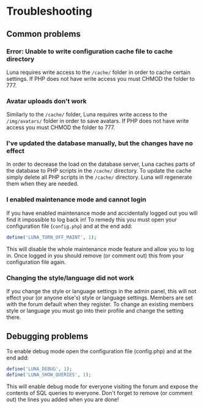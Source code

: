 # Troubleshooting
## Common problems
### Error: Unable to write configuration cache file to cache directory
Luna requires write access to the `/cache/` folder in order to cache certain settings. If PHP does not have write access you must CHMOD the folder to 777.

### Avatar uploads don't work
Similarly to the `/cache/` folder, Luna requires write access to the `/img/avatars/` folder in order to save avatars. If PHP does not have write access you must CHMOD the folder to 777.

### I've updated the database manually, but the changes have no effect
In order to decrease the load on the database server, Luna caches parts of the database to PHP scripts in the `/cache/` directory. To update the cache simply delete all PHP scripts in the `/cache/` directory. Luna will regenerate them when they are needed.

### I enabled maintenance mode and cannot login
If you have enabled maintenance mode and accidentally logged out you will find it impossible to log back in! To remedy this you must open your configuration file (`config.php`) and at the end add: 

```php
define('LUNA_TURN_OFF_MAINT', 1);
```

This will disable the whole maintenance mode feature and allow you to log in. Once logged in you should remove (or comment out) this from your configuration file again.

### Changing the style/language did not work
If you change the style or language settings in the admin panel, this will not effect your (or anyone else's) style or language settings. Members are set with the forum default when they register. To change an existing members style or language you must go into their profile and change the setting there.

## Debugging problems
To enable debug mode open the configuration file (config.php) and at the end add:

```php
define('LUNA_DEBUG', 1);
define('LUNA_SHOW_QUERIES', 1);
```

<p class="alert alert-warning">This will enable debug mode for everyone visiting the forum and expose the contents of SQL queries to everyone. Don't forget to remove (or comment out) the lines you added when you are done!</p>